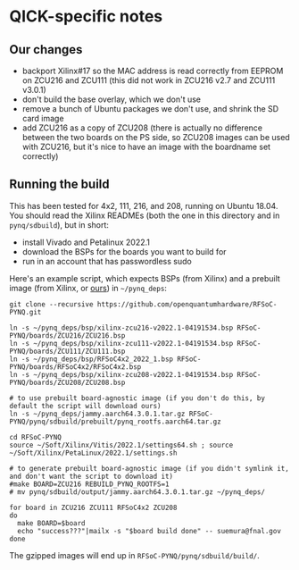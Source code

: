 # QICK-specific notes
  
## Our changes
* backport Xilinx#17 so the MAC address is read correctly from EEPROM on ZCU216 and ZCU111 (this did not work in ZCU216 v2.7 and ZCU111 v3.0.1)
* don't build the base overlay, which we don't use
* remove a bunch of Ubuntu packages we don't use, and shrink the SD card image
* add ZCU216 as a copy of ZCU208 (there is actually no difference between the two boards on the PS side, so ZCU208 images can be used with ZCU216, but it's nice to have an image with the boardname set correctly)

## Running the build
This has been tested for 4x2, 111, 216, and 208, running on Ubuntu 18.04.
You should read the Xilinx READMEs (both the one in this directory and in `pynq/sdbuild`), but in short:
* install Vivado and Petalinux 2022.1
* download the BSPs for the boards you want to build for
* run in an account that has passwordless sudo

Here's an example script, which expects BSPs (from Xilinx) and a prebuilt image (from Xilinx, or [ours](https://s3df.slac.stanford.edu/people/meeg/qick/sd_images/rootfs/jammy.aarch64.3.0.1.tar.gz)) in `~/pynq_deps`:
```
git clone --recursive https://github.com/openquantumhardware/RFSoC-PYNQ.git

ln -s ~/pynq_deps/bsp/xilinx-zcu216-v2022.1-04191534.bsp RFSoC-PYNQ/boards/ZCU216/ZCU216.bsp
ln -s ~/pynq_deps/bsp/xilinx-zcu111-v2022.1-04191534.bsp RFSoC-PYNQ/boards/ZCU111/ZCU111.bsp
ln -s ~/pynq_deps/bsp/RFSoC4x2_2022_1.bsp RFSoC-PYNQ/boards/RFSoC4x2/RFSoC4x2.bsp
ln -s ~/pynq_deps/bsp/xilinx-zcu208-v2022.1-04191534.bsp RFSoC-PYNQ/boards/ZCU208/ZCU208.bsp

# to use prebuilt board-agnostic image (if you don't do this, by default the script will download ours)
ln -s ~/pynq_deps/jammy.aarch64.3.0.1.tar.gz RFSoC-PYNQ/pynq/sdbuild/prebuilt/pynq_rootfs.aarch64.tar.gz

cd RFSoC-PYNQ
source ~/Soft/Xilinx/Vitis/2022.1/settings64.sh ; source ~/Soft/Xilinx/PetaLinux/2022.1/settings.sh

# to generate prebuilt board-agnostic image (if you didn't symlink it, and don't want the script to download it)
#make BOARD=ZCU216 REBUILD_PYNQ_ROOTFS=1
# mv pynq/sdbuild/output/jammy.aarch64.3.0.1.tar.gz ~/pynq_deps/

for board in ZCU216 ZCU111 RFSoC4x2 ZCU208
do
  make BOARD=$board
  echo "success???"|mailx -s "$board build done" -- suemura@fnal.gov
done
```

The gzipped images will end up in `RFSoC-PYNQ/pynq/sdbuild/build/`.
